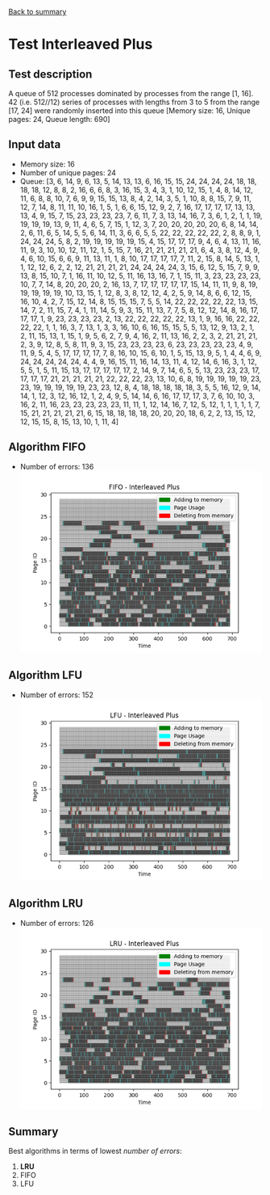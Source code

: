 [Back to summary](./readme.md)

# Test Interleaved Plus
## Test description
A queue of 512 processes dominated by processes from the range [1, 16]. 42 (i.e. 512//12) series of processes with lengths from 3 to 5 from the range [17, 24] were randomly inserted into this queue [Memory size: 16, Unique pages: 24, Queue length: 690]
## Input data
- Memory size: 16
- Number of unique pages: 24
- Queue: [3, 6, 14, 9, 6, 13, 5, 14, 13, 13, 6, 16, 15, 15, 24, 24, 24, 24, 18, 18, 18, 18, 12, 8, 8, 2, 16, 6, 6, 8, 3, 16, 15, 3, 4, 3, 1, 10, 12, 15, 1, 4, 8, 14, 12, 11, 6, 8, 8, 10, 7, 6, 9, 9, 15, 15, 13, 8, 4, 2, 14, 3, 5, 1, 10, 8, 8, 15, 7, 9, 11, 12, 7, 14, 8, 11, 11, 10, 16, 1, 5, 1, 6, 6, 15, 12, 9, 2, 7, 16, 17, 17, 17, 17, 13, 13, 13, 4, 9, 15, 7, 15, 23, 23, 23, 23, 7, 6, 11, 7, 3, 13, 14, 16, 7, 3, 6, 1, 2, 1, 1, 19, 19, 19, 19, 13, 9, 11, 4, 6, 5, 7, 15, 1, 12, 3, 7, 20, 20, 20, 20, 20, 6, 8, 14, 14, 2, 6, 11, 6, 5, 14, 5, 5, 6, 14, 11, 3, 6, 6, 5, 5, 22, 22, 22, 22, 22, 2, 8, 8, 9, 1, 24, 24, 24, 5, 8, 2, 19, 19, 19, 19, 19, 15, 4, 15, 17, 17, 17, 9, 4, 6, 4, 13, 11, 16, 11, 9, 3, 10, 10, 12, 11, 12, 1, 5, 15, 7, 16, 21, 21, 21, 21, 21, 6, 4, 3, 8, 12, 4, 9, 4, 6, 10, 15, 6, 6, 9, 11, 13, 11, 1, 8, 10, 17, 17, 17, 17, 7, 11, 2, 15, 8, 14, 5, 13, 1, 1, 12, 12, 6, 2, 2, 12, 21, 21, 21, 21, 24, 24, 24, 24, 3, 15, 6, 12, 5, 15, 7, 9, 9, 13, 8, 15, 10, 7, 1, 16, 11, 10, 12, 5, 11, 16, 13, 16, 7, 1, 15, 11, 3, 23, 23, 23, 23, 10, 7, 7, 14, 8, 20, 20, 20, 2, 16, 13, 7, 17, 17, 17, 17, 17, 15, 14, 11, 11, 9, 8, 19, 19, 19, 19, 19, 10, 13, 15, 1, 12, 8, 3, 8, 12, 12, 4, 2, 5, 9, 14, 8, 6, 6, 12, 15, 16, 10, 4, 2, 7, 15, 12, 14, 8, 15, 15, 15, 7, 5, 5, 14, 22, 22, 22, 22, 22, 13, 15, 14, 7, 2, 11, 15, 7, 4, 1, 11, 14, 5, 9, 3, 15, 11, 13, 7, 7, 5, 8, 12, 12, 14, 8, 16, 17, 17, 17, 1, 9, 23, 23, 23, 23, 2, 13, 22, 22, 22, 22, 22, 13, 1, 9, 16, 16, 22, 22, 22, 22, 1, 1, 16, 3, 7, 13, 1, 3, 3, 16, 10, 6, 16, 15, 15, 5, 5, 13, 12, 9, 13, 2, 1, 2, 11, 15, 13, 1, 15, 1, 9, 5, 6, 2, 7, 9, 4, 16, 2, 11, 13, 16, 2, 2, 3, 2, 21, 21, 21, 2, 3, 9, 12, 8, 5, 8, 11, 9, 3, 15, 23, 23, 23, 23, 6, 23, 23, 23, 23, 23, 4, 9, 11, 9, 5, 4, 5, 17, 17, 17, 17, 7, 8, 16, 10, 15, 6, 10, 1, 5, 15, 13, 9, 5, 1, 4, 4, 6, 9, 24, 24, 24, 24, 24, 4, 4, 9, 16, 15, 11, 16, 14, 13, 11, 4, 12, 14, 6, 16, 3, 1, 12, 5, 5, 1, 5, 11, 15, 13, 17, 17, 17, 17, 17, 2, 14, 9, 7, 14, 6, 5, 5, 13, 23, 23, 23, 17, 17, 17, 17, 21, 21, 21, 21, 21, 22, 22, 22, 23, 13, 10, 6, 8, 19, 19, 19, 19, 19, 23, 23, 19, 19, 19, 19, 19, 23, 23, 12, 8, 4, 18, 18, 18, 18, 18, 3, 5, 5, 16, 12, 9, 14, 14, 1, 12, 3, 12, 16, 12, 1, 2, 4, 9, 5, 14, 14, 6, 16, 17, 17, 17, 3, 7, 6, 10, 10, 3, 16, 2, 11, 16, 23, 23, 23, 23, 23, 11, 11, 1, 12, 14, 16, 7, 12, 5, 12, 1, 1, 1, 1, 1, 7, 15, 21, 21, 21, 21, 21, 6, 15, 18, 18, 18, 18, 20, 20, 20, 18, 6, 2, 2, 13, 15, 12, 12, 15, 15, 8, 15, 13, 10, 1, 11, 4]

## Algorithm FIFO
- Number of errors: 136
![Graph FIFO](FIFO_interleavedplus.png)

## Algorithm LFU
- Number of errors: 152
![Graph LFU](LFU_interleavedplus.png)

## Algorithm LRU
- Number of errors: 126
![Graph LRU](LRU_interleavedplus.png)

## Summary

Best algorithms in terms of lowest _number of errors_: 
1. **LRU**
2. FIFO
3. LFU

